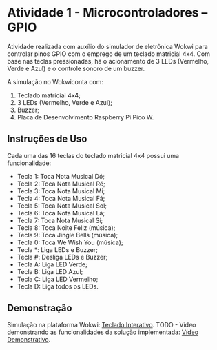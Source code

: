 # Atividade 1 - Microcontroladores – GPIO

Atividade realizada com auxílio do simulador de eletrônica Wokwi para controlar pinos GPIO com o emprego de um teclado matricial 4x4. Com base nas teclas pressionadas, há o acionamento de 3 LEDs (Vermelho, Verde e Azul) e o controle sonoro de um buzzer.

A simulação no Wokwiconta com:

1) Teclado matricial 4x4;
2) 3 LEDs (Vermelho, Verde e Azul);
3) Buzzer;
4) Placa de Desenvolvimento Raspberry Pi Pico W.

## Instruções de Uso

Cada uma das 16 teclas do teclado matricial 4x4 possui uma funcionalidade:

- Tecla 1: Toca Nota Musical Dó;
- Tecla 2: Toca Nota Musical Ré;
- Tecla 3: Toca Nota Musical Mi;
- Tecla 4: Toca Nota Musical Fá;
- Tecla 5: Toca Nota Musical Sol;
- Tecla 6: Toca Nota Musical Lá;
- Tecla 7: Toca Nota Musical Sí;
- Tecla 8: Toca Noite Feliz (música);
- Tecla 9: Toca Jingle Bells (música);
- Tecla 0: Toca We Wish You (música);
- Tecla *: Liga LEDs e Buzzer;
- Tecla #: Desliga LEDs e Buzzer;
- Tecla A: Liga LED Verde;
- Tecla B: Liga LED Azul;
- Tecla C: Liga LED Vermelho;
- Tecla D: Liga todos os LEDs.

## Demonstração

Simulação na plataforma Wokwi: [Teclado Interativo](https://wokwi.com/projects/420064079477160961).
TODO - Vídeo demonstrando as funcionalidades da solução implementada: [Vídeo Demonstrativo](#).
